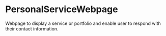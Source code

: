 # PersonalServiceWebpage
Webpage to display a service or portfolio and enable user to respond with their contact information.
